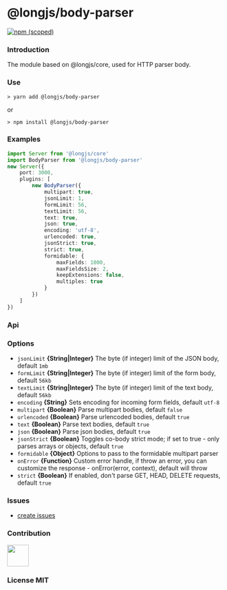 # @longjs/body-parser

[![npm (scoped)](https://img.shields.io/npm/v/@longjs/body-parser.svg)](https://www.npmjs.com/package/@longjs/body-parser)

### Introduction

The module based on @longjs/core, used for HTTP parser body.

### Use

```shell
> yarn add @longjs/body-parser
```
or

```shell
> npm install @longjs/body-parser
```

### Examples

```ts
import Server from '@longjs/core'
import BodyParser from '@longjs/body-parser'
new Server({
    port: 3000,
    plugins: [
        new BodyParser({
            multipart: true,
            jsonLimit: 1,
            formLimit: 56, 
            textLimit: 56,
            text: true,
            json: true,
            encoding: 'utf-8', 
            urlencoded: true,
            jsonStrict: true, 
            strict: true, 
            formidable: {
                maxFields: 1000, 
                maxFieldsSize: 2,
                keepExtensions: false, 
                multiples: true
            }
        })
    ]
})
```

### Api

### Options

- `jsonLimit` **{String|Integer}** The byte (if integer) limit of the JSON body, default `1mb`
- `formLimit` **{String|Integer}** The byte (if integer) limit of the form body, default `56kb`
- `textLimit` **{String|Integer}** The byte (if integer) limit of the text body, default `56kb`
- `encoding` **{String}** Sets encoding for incoming form fields, default `utf-8`
- `multipart` **{Boolean}** Parse multipart bodies, default `false`
- `urlencoded` **{Boolean}** Parse urlencoded bodies, default `true`
- `text` **{Boolean}** Parse text bodies, default `true`
- `json` **{Boolean}** Parse json bodies, default `true`
- `jsonStrict` **{Boolean}** Toggles co-body strict mode; if set to true - only parses arrays or objects, default `true`
- `formidable` **{Object}** Options to pass to the formidable multipart parser
- `onError` **{Function}** Custom error handle, if throw an error, you can customize the response - onError(error, context), default will throw
- `strict` **{Boolean}** If enabled, don't parse GET, HEAD, DELETE requests, default `true`

### Issues

- [create issues](https://github.com/ranyunlong/longjs/issues)

### Contribution

 <a href="https://github.com/ranyunlong"><img width="50px" src="https://avatars0.githubusercontent.com/u/19652564?s=460&v=4"></a>

### License MIT